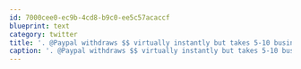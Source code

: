 ```yaml
---
id: 7000cee0-ec9b-4cd8-b9c0-ee5c57acaccf
blueprint: text
category: twitter
title: '. @Paypal withdraws $$ virtually instantly but takes 5-10 business days to deposit?? Funny how that works.'
caption: '. @Paypal withdraws $$ virtually instantly but takes 5-10 business days to deposit?? Funny how that works.'
---
```

